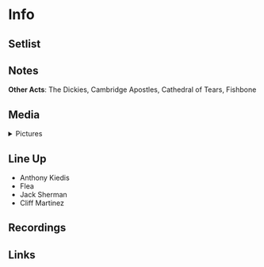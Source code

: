 # Info


## Setlist

## Notes

**Other Acts**: The Dickies, Cambridge Apostles, Cathedral of Tears, Fishbone

## Media 

<details>
  <summary>Pictures</summary>
  <img alt="Flyer" title="Flyer" src="19840616f.jpg" height="200" />
  <img alt="Clipping" title="Clipping" src="19840616a.jpg" height="200" />
</details>

## Line Up

* Anthony Kiedis
* Flea
* Jack Sherman
* Cliff Martinez

## Recordings

## Links